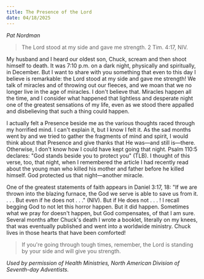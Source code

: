 ```yaml
---
title: The Presence of the Lord
date: 04/18/2025
---
```


_Pat Nordman_

> <p></p>
> The Lord stood at my side and gave me strength. 2 Tim. 4:17, NIV.

My husband and I heard our oldest son, Chuck, scream and then shoot himself to death. It was 7:10 p.m. on a dark night, physically and spiritually, in December. But I want to share with you something that even to this day I believe is remarkable: the Lord stood at my side and gave me strength! We talk of miracles and of throwing out our fleeces, and we moan that we no longer live in the age of miracles. I don't believe that. Miracles happen all the time, and I consider what happened that lightless and desperate night one of the greatest sensations of my life, even as we stood there appalled and disbelieving that such a thing could happen.

I actually felt a Presence beside me as the various thoughts raced through my horrified mind. I can't explain it, but I know I felt it. As the sad months went by and we tried to gather the fragments of mind and spirit, I would think about that Presence and give thanks that He was—and still is—there. Otherwise, I don't know how I could have kept going that night. Psalm 110:5 declares: "God stands beside you to protect you" (TLB). I thought of this verse, too, that night, when I remembered the article I had recently read about the young man who killed his mother and father before he killed himself. God protected us that night—another miracle.

One of the greatest statements of faith appears in Daniel 3:17, 18: "If we are thrown into the blazing furnace, the God we serve is able to save us from it. . . . But even if he does not . . ." (NIV). But if He does not . . . ! I recall begging God to not let this horror happen. But it did happen. Sometimes what we pray for doesn't happen, but God compensates, of that I am sure. Several months after Chuck's death I wrote a booklet, literally on my knees, that was eventually published and went into a worldwide ministry. Chuck lives in those hearts that have been comforted!

> <callout></callout>
> If you're going through tough times, remember, the Lord is standing by your side and will give you strength.

_Used by permission of Health Ministries, North American Division of Seventh-day Adventists._